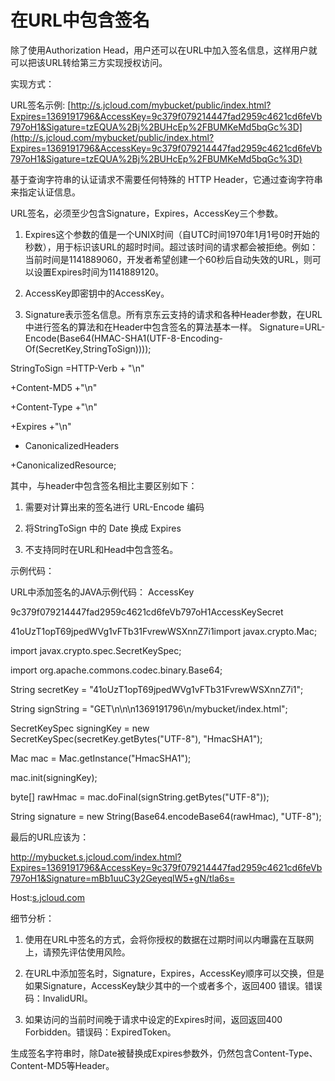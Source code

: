# **在URL中包含签名**

除了使用Authorization Head，用户还可以在URL中加入签名信息，这样用户就可以把该URL转给第三方实现授权访问。

实现方式：

URL签名示例:
[http://s.jcloud.com/mybucket/public/index.html?Expires=1369191796&AccessKey=9c379f079214447fad2959c4621cd6feVb797oH1&Sigature=tzEQUA%2Bj%2BUHcEp%2FBUMKeMd5bqGc%3D](http://s.jcloud.com/mybucket/public/index.html?Expires=1369191796&AccessKey=9c379f079214447fad2959c4621cd6feVb797oH1&Sigature=tzEQUA%2Bj%2BUHcEp%2FBUMKeMd5bqGc%3D)

基于查询字符串的认证请求不需要任何特殊的 HTTP Header，它通过查询字符串来指定认证信息。

URL签名，必须至少包含Signature，Expires，AccessKey三个参数。

1. Expires这个参数的值是一个UNIX时间（自UTC时间1970年1月1号0时开始的秒数），用于标识该URL的超时时间。超过该时间的请求都会被拒绝。例如：当前时间是1141889060，开发者希望创建一个60秒后自动失效的URL，则可以设置Expires时间为1141889120。

2. AccessKey即密钥中的AccessKey。

3. Signature表示签名信息。所有京东云支持的请求和各种Header参数，在URL中进行签名的算法和在Header中包含签名的算法基本一样。
Signature=URL-Encode(Base64(HMAC-SHA1(UTF-8-Encoding-Of(SecretKey,StringToSign))));

StringToSign =HTTP-Verb + "\n"

+Content-MD5 +"\n"

+Content-Type +"\n"

+Expires +"\n"

+ CanonicalizedHeaders

+CanonicalizedResource;

其中，与header中包含签名相比主要区别如下：

1. 需要对计算出来的签名进行 URL-Encode 编码

2. 将StringToSign 中的 Date 换成 Expires

3. 不支持同时在URL和Head中包含签名。

示例代码：

URL中添加签名的JAVA示例代码：
AccessKey

9c379f079214447fad2959c4621cd6feVb797oH1AccessKeySecret

41oUzT1opT69jpedWVg1vFTb31FvrewWSXnnZ7i1import javax.crypto.Mac;

import javax.crypto.spec.SecretKeySpec;

import org.apache.commons.codec.binary.Base64;

String secretKey = "41oUzT1opT69jpedWVg1vFTb31FvrewWSXnnZ7i1";

String signString = "GET\n\n\n1369191796\n/mybucket/index.html";

SecretKeySpec signingKey = new SecretKeySpec(secretKey.getBytes("UTF-8"), "HmacSHA1");

Mac mac = Mac.getInstance("HmacSHA1");

mac.init(signingKey);

byte[] rawHmac = mac.doFinal(signString.getBytes("UTF-8"));

String signature = new String(Base64.encodeBase64(rawHmac), "UTF-8");

最后的URL应该为：

http://mybucket.s.jcloud.com/index.html?Expires=1369191796&AccessKey=9c379f079214447fad2959c4621cd6feVb797oH1&Signature=mBb1uuC3y2GeyeqlW5+gN/tla6s=

Host:[s.jcloud.com](http://s.jcloud.com/)

细节分析：

1. 使用在URL中签名的方式，会将你授权的数据在过期时间以内曝露在互联网上，请预先评估使用风险。

2. 在URL中添加签名时，Signature，Expires，AccessKey顺序可以交换，但是如果Signature，AccessKey缺少其中的一个或者多个，返回400 错误。错误码：InvalidURI。

3. 如果访问的当前时间晚于请求中设定的Expires时间，返回返回400 Forbidden。错误码：ExpiredToken。

生成签名字符串时，除Date被替换成Expires参数外，仍然包含Content-Type、Content-MD5等Header。